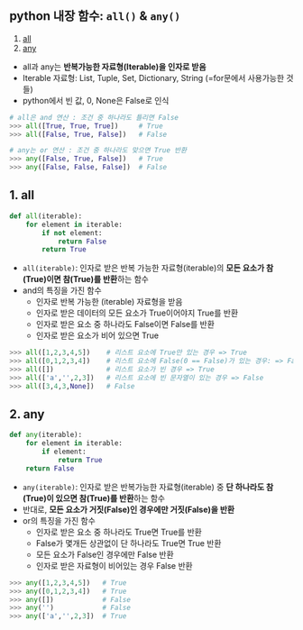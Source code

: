 ## python 내장 함수: `all()` & `any()`

1. [all](#1-all)
2. [any](#2-any)


- all과 any는 **반복가능한 자료형(Iterable)을 인자로 받음**
- Iterable 자료형: List, Tuple, Set, Dictionary, String (=for문에서 사용가능한 것들)
- python에서 빈 값, 0, None은 False로 인식

```python
# all은 and 연산 : 조건 중 하나라도 틀리면 False
>>> all([True, True, True])     # True
>>> all([False, True, False])   # False

# any는 or 연산 : 조건 중 하나라도 맞으면 True 반환
>>> any([False, True, False])   # True
>>> any([False, False, False])  # False
```

## 1. all
```python
def all(iterable):
    for element in iterable:
        if not element:
            return False
        return True
```
- `all(iterable)`: 인자로 받은 반복 가능한 자료형(iterable)의 **모든 요소가 참(True)이면 참(True)를 반환**하는 함수
- and의 특징을 가진 함수
  - 인자로 반복 가능한 (iterable) 자료형을 받음
  - 인자로 받은 데이터의 모든 요소가 True이어야지 True를 반환
  - 인자로 받은 요소 중 하나라도 False이면 False를 반환
  - 인자로 받은 요소가 비어 있으면 True

```python
>>> all([1,2,3,4,5])    # 리스트 요소에 True만 있는 경우 => True
>>> all([0,1,2,3,4])    # 리스트 요소에 False(0 == False)가 있는 경우: => False
>>> all([])             # 리스트 요소가 빈 경우 => True
>>> all(['a','',2,3])   # 리스트 요소에 빈 문자열이 있는 경우 => False
>>> all([3,4,3,None])   # False
```


## 2. any
```python
def any(iterable):
    for element in iterable:
        if element:
            return True
    return False
```
- `any(iterable)`: 인자로 받은 반복가능한 자료형(iterable) 중 **단 하나라도 참(True)이 있으면 참(True)를 반환**하는 함수 
- 반대로, **모든 요소가 거짓(False)인 경우에만 거짓(False)을 반환**
- or의 특징을 가진 함수
  - 인자로 받은 요소 중 하나라도 True면 True를 반환
  - False가 몇개든 상관없이 단 하나라도 True면 True 반환
  - 모든 요소가 False인 경우에만 False 반환
  - 인자로 받은 자료형이 비어있는 경우 False 반환


```python
>>> any([1,2,3,4,5])   # True
>>> any([0,1,2,3,4])   # True
>>> any([])            # False
>>> any('')            # False
>>> any(['a','',2,3])  # True
```
